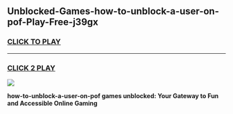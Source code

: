 
## Unblocked-Games-how-to-unblock-a-user-on-pof-Play-Free-j39gx
<h3>
<a href="https://premium76.site?title=how-to-unblock-a-user-on-pof&ref=23A">CLICK TO PLAY</a></h3>
<hr>

<h3>
<a href="https://premium76.site?title=how-to-unblock-a-user-on-pof&ref=23A">CLICK 2 PLAY</a>
  
</h3>

<a href="https://premium76.site?title=how-to-unblock-a-user-on-pof&ref=23A"><img src="https://clearcache.store/games.png"></a>


**how-to-unblock-a-user-on-pof games unblocked: Your Gateway to Fun and Accessible Online Gaming**
